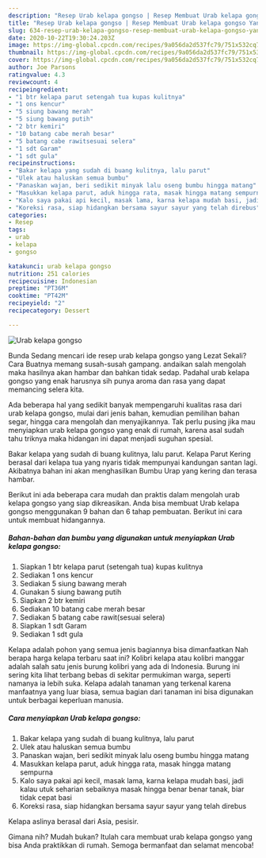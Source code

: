 ```yaml
---
description: "Resep Urab kelapa gongso | Resep Membuat Urab kelapa gongso Yang Bikin Ngiler"
title: "Resep Urab kelapa gongso | Resep Membuat Urab kelapa gongso Yang Bikin Ngiler"
slug: 634-resep-urab-kelapa-gongso-resep-membuat-urab-kelapa-gongso-yang-bikin-ngiler
date: 2020-10-22T19:30:24.203Z
image: https://img-global.cpcdn.com/recipes/9a056da2d537fc79/751x532cq70/urab-kelapa-gongso-foto-resep-utama.jpg
thumbnail: https://img-global.cpcdn.com/recipes/9a056da2d537fc79/751x532cq70/urab-kelapa-gongso-foto-resep-utama.jpg
cover: https://img-global.cpcdn.com/recipes/9a056da2d537fc79/751x532cq70/urab-kelapa-gongso-foto-resep-utama.jpg
author: Joe Parsons
ratingvalue: 4.3
reviewcount: 4
recipeingredient:
- "1 btr kelapa parut setengah tua kupas kulitnya"
- "1 ons kencur"
- "5 siung bawang merah"
- "5 siung bawang putih"
- "2 btr kemiri"
- "10 batang cabe merah besar"
- "5 batang cabe rawitsesuai selera"
- "1 sdt Garam"
- "1 sdt gula"
recipeinstructions:
- "Bakar kelapa yang sudah di buang kulitnya, lalu parut"
- "Ulek atau haluskan semua bumbu"
- "Panaskan wajan, beri sedikit minyak lalu oseng bumbu hingga matang"
- "Masukkan kelapa parut, aduk hingga rata, masak hingga matang sempurna"
- "Kalo saya pakai api kecil, masak lama, karna kelapa mudah basi, jadi kalau utuk seharian sebaiknya masak hingga benar benar tanak, biar tidak cepat basi"
- "Koreksi rasa, siap hidangkan bersama sayur sayur yang telah direbus"
categories:
- Resep
tags:
- urab
- kelapa
- gongso

katakunci: urab kelapa gongso 
nutrition: 251 calories
recipecuisine: Indonesian
preptime: "PT36M"
cooktime: "PT42M"
recipeyield: "2"
recipecategory: Dessert

---
```



![Urab kelapa gongso](https://img-global.cpcdn.com/recipes/9a056da2d537fc79/751x532cq70/urab-kelapa-gongso-foto-resep-utama.jpg)

Bunda Sedang mencari ide resep urab kelapa gongso yang Lezat Sekali? Cara Buatnya memang susah-susah gampang. andaikan salah mengolah maka hasilnya akan hambar dan bahkan tidak sedap. Padahal urab kelapa gongso yang enak harusnya sih punya aroma dan rasa yang dapat memancing selera kita.

Ada beberapa hal yang sedikit banyak mempengaruhi kualitas rasa dari urab kelapa gongso, mulai dari jenis bahan, kemudian pemilihan bahan segar, hingga cara mengolah dan menyajikannya. Tak perlu pusing jika mau menyiapkan urab kelapa gongso yang enak di rumah, karena asal sudah tahu triknya maka hidangan ini dapat menjadi suguhan spesial.

Bakar kelapa yang sudah di buang kulitnya, lalu parut. Kelapa Parut Kering berasal dari kelapa tua yang nyaris tidak mempunyai kandungan santan lagi. Akibatnya bahan ini akan menghasilkan Bumbu Urap yang kering dan terasa hambar.


Berikut ini ada beberapa cara mudah dan praktis dalam mengolah urab kelapa gongso yang siap dikreasikan. Anda bisa membuat Urab kelapa gongso menggunakan 9 bahan dan 6 tahap pembuatan. Berikut ini cara untuk membuat hidangannya.

<!--inarticleads1-->

##### Bahan-bahan dan bumbu yang digunakan untuk menyiapkan Urab kelapa gongso:

1. Siapkan 1 btr kelapa parut (setengah tua) kupas kulitnya
1. Sediakan 1 ons kencur
1. Sediakan 5 siung bawang merah
1. Gunakan 5 siung bawang putih
1. Siapkan 2 btr kemiri
1. Sediakan 10 batang cabe merah besar
1. Sediakan 5 batang cabe rawit(sesuai selera)
1. Siapkan 1 sdt Garam
1. Sediakan 1 sdt gula


Kelapa adalah pohon yang semua jenis bagiannya bisa dimanfaatkan Nah berapa harga kelapa terbaru saat ini? Kolibri kelapa atau kolibri manggar adalah salah satu jenis burung kolibri yang ada di Indonesia. Burung ini sering kita lihat terbang bebas di sekitar permukiman warga, seperti namanya ia lebih suka. Kelapa adalah tanaman yang terkenal karena manfaatnya yang luar biasa, semua bagian dari tanaman ini bisa digunakan untuk berbagai keperluan manusia. 

<!--inarticleads2-->

##### Cara menyiapkan Urab kelapa gongso:

1. Bakar kelapa yang sudah di buang kulitnya, lalu parut
1. Ulek atau haluskan semua bumbu
1. Panaskan wajan, beri sedikit minyak lalu oseng bumbu hingga matang
1. Masukkan kelapa parut, aduk hingga rata, masak hingga matang sempurna
1. Kalo saya pakai api kecil, masak lama, karna kelapa mudah basi, jadi kalau utuk seharian sebaiknya masak hingga benar benar tanak, biar tidak cepat basi
1. Koreksi rasa, siap hidangkan bersama sayur sayur yang telah direbus


Kelapa aslinya berasal dari Asia, pesisir. 

Gimana nih? Mudah bukan? Itulah cara membuat urab kelapa gongso yang bisa Anda praktikkan di rumah. Semoga bermanfaat dan selamat mencoba!
